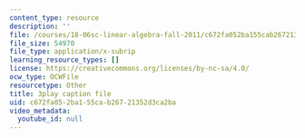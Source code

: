 ```yaml
---
content_type: resource
description: ''
file: /courses/18-06sc-linear-algebra-fall-2011/c672fa052ba155cab26721352d3ca2ba_vF7eyJ2g3kU.vtt
file_size: 54970
file_type: application/x-subrip
learning_resource_types: []
license: https://creativecommons.org/licenses/by-nc-sa/4.0/
ocw_type: OCWFile
resourcetype: Other
title: 3play caption file
uid: c672fa05-2ba1-55ca-b267-21352d3ca2ba
video_metadata:
  youtube_id: null
---
```

